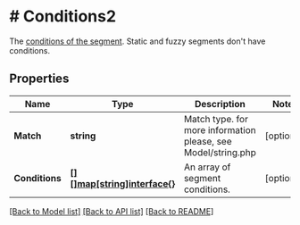 # # Conditions2
The [conditions of the segment](https://mailchimp.com/help/save-and-manage-segments/). Static and fuzzy segments don&#39;t have conditions.

## Properties 


Name | Type | Description | Notes
------------ | ------------- | ------------- | -------------
**Match**| **string** | Match type. for more information please, see Model/string.php  | [optional]
**Conditions**| [**[][]map[string]interface{}**](array.md) | An array of segment conditions.  | [optional]


[[Back to Model list]](../../README.md#models) [[Back to API list]](../../README.md#endpoints) [[Back to README]](../../README.md)

